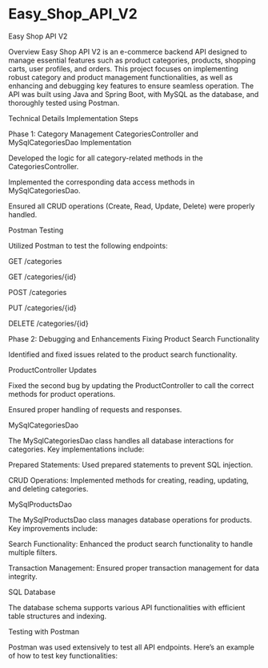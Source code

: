 # Easy_Shop_API_V2

Easy Shop API V2

Overview
Easy Shop API V2 is an e-commerce backend API designed to manage essential features such as product categories, products, shopping carts, user profiles, and orders. This project focuses on implementing robust category and product management functionalities, as well as enhancing and debugging key features to ensure seamless operation. The API was built using Java and Spring Boot, with MySQL as the database, and thoroughly tested using Postman.

Technical Details
Implementation Steps

Phase 1: Category Management
CategoriesController and MySqlCategoriesDao Implementation

Developed the logic for all category-related methods in the CategoriesController.

Implemented the corresponding data access methods in MySqlCategoriesDao.

Ensured all CRUD operations (Create, Read, Update, Delete) were properly handled.


Postman Testing

Utilized Postman to test the following endpoints:

GET /categories

GET /categories/{id}

POST /categories

PUT /categories/{id}

DELETE /categories/{id}


Phase 2: Debugging and Enhancements
Fixing Product Search Functionality

Identified and fixed issues related to the product search functionality.


ProductController Updates

Fixed the second bug by updating the ProductController to call the correct methods for product operations.

Ensured proper handling of requests and responses.


MySqlCategoriesDao

The MySqlCategoriesDao class handles all database interactions for categories. Key implementations include:

Prepared Statements: Used prepared statements to prevent SQL injection.

CRUD Operations: Implemented methods for creating, reading, updating, and deleting categories.

MySqlProductsDao

The MySqlProductsDao class manages database operations for products. Key improvements include:

Search Functionality: Enhanced the product search functionality to handle multiple filters.

Transaction Management: Ensured proper transaction management for data integrity.


SQL Database

The database schema supports various API functionalities with efficient table structures and indexing.

Testing with Postman

Postman was used extensively to test all API endpoints. Here’s an example of how to test key functionalities:
